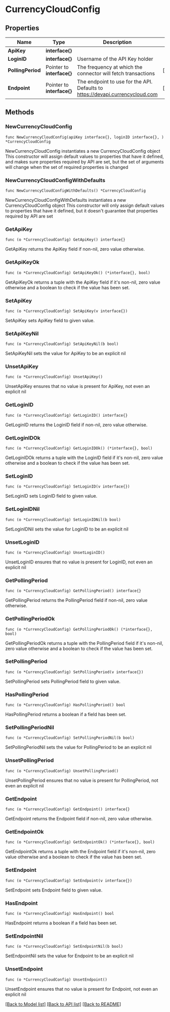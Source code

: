 # CurrencyCloudConfig

## Properties

Name | Type | Description | Notes
------------ | ------------- | ------------- | -------------
**ApiKey** | **interface{}** |  |
**LoginID** | **interface{}** | Username of the API Key holder |
**PollingPeriod** | Pointer to **interface{}** | The frequency at which the connector will fetch transactions | [optional]
**Endpoint** | Pointer to **interface{}** | The endpoint to use for the API. Defaults to https://devapi.currencycloud.com | [optional]

## Methods

### NewCurrencyCloudConfig

`func NewCurrencyCloudConfig(apiKey interface{}, loginID interface{}, ) *CurrencyCloudConfig`

NewCurrencyCloudConfig instantiates a new CurrencyCloudConfig object
This constructor will assign default values to properties that have it defined,
and makes sure properties required by API are set, but the set of arguments
will change when the set of required properties is changed

### NewCurrencyCloudConfigWithDefaults

`func NewCurrencyCloudConfigWithDefaults() *CurrencyCloudConfig`

NewCurrencyCloudConfigWithDefaults instantiates a new CurrencyCloudConfig object
This constructor will only assign default values to properties that have it defined,
but it doesn't guarantee that properties required by API are set

### GetApiKey

`func (o *CurrencyCloudConfig) GetApiKey() interface{}`

GetApiKey returns the ApiKey field if non-nil, zero value otherwise.

### GetApiKeyOk

`func (o *CurrencyCloudConfig) GetApiKeyOk() (*interface{}, bool)`

GetApiKeyOk returns a tuple with the ApiKey field if it's non-nil, zero value otherwise
and a boolean to check if the value has been set.

### SetApiKey

`func (o *CurrencyCloudConfig) SetApiKey(v interface{})`

SetApiKey sets ApiKey field to given value.


### SetApiKeyNil

`func (o *CurrencyCloudConfig) SetApiKeyNil(b bool)`

 SetApiKeyNil sets the value for ApiKey to be an explicit nil

### UnsetApiKey
`func (o *CurrencyCloudConfig) UnsetApiKey()`

UnsetApiKey ensures that no value is present for ApiKey, not even an explicit nil
### GetLoginID

`func (o *CurrencyCloudConfig) GetLoginID() interface{}`

GetLoginID returns the LoginID field if non-nil, zero value otherwise.

### GetLoginIDOk

`func (o *CurrencyCloudConfig) GetLoginIDOk() (*interface{}, bool)`

GetLoginIDOk returns a tuple with the LoginID field if it's non-nil, zero value otherwise
and a boolean to check if the value has been set.

### SetLoginID

`func (o *CurrencyCloudConfig) SetLoginID(v interface{})`

SetLoginID sets LoginID field to given value.


### SetLoginIDNil

`func (o *CurrencyCloudConfig) SetLoginIDNil(b bool)`

 SetLoginIDNil sets the value for LoginID to be an explicit nil

### UnsetLoginID
`func (o *CurrencyCloudConfig) UnsetLoginID()`

UnsetLoginID ensures that no value is present for LoginID, not even an explicit nil
### GetPollingPeriod

`func (o *CurrencyCloudConfig) GetPollingPeriod() interface{}`

GetPollingPeriod returns the PollingPeriod field if non-nil, zero value otherwise.

### GetPollingPeriodOk

`func (o *CurrencyCloudConfig) GetPollingPeriodOk() (*interface{}, bool)`

GetPollingPeriodOk returns a tuple with the PollingPeriod field if it's non-nil, zero value otherwise
and a boolean to check if the value has been set.

### SetPollingPeriod

`func (o *CurrencyCloudConfig) SetPollingPeriod(v interface{})`

SetPollingPeriod sets PollingPeriod field to given value.

### HasPollingPeriod

`func (o *CurrencyCloudConfig) HasPollingPeriod() bool`

HasPollingPeriod returns a boolean if a field has been set.

### SetPollingPeriodNil

`func (o *CurrencyCloudConfig) SetPollingPeriodNil(b bool)`

 SetPollingPeriodNil sets the value for PollingPeriod to be an explicit nil

### UnsetPollingPeriod
`func (o *CurrencyCloudConfig) UnsetPollingPeriod()`

UnsetPollingPeriod ensures that no value is present for PollingPeriod, not even an explicit nil
### GetEndpoint

`func (o *CurrencyCloudConfig) GetEndpoint() interface{}`

GetEndpoint returns the Endpoint field if non-nil, zero value otherwise.

### GetEndpointOk

`func (o *CurrencyCloudConfig) GetEndpointOk() (*interface{}, bool)`

GetEndpointOk returns a tuple with the Endpoint field if it's non-nil, zero value otherwise
and a boolean to check if the value has been set.

### SetEndpoint

`func (o *CurrencyCloudConfig) SetEndpoint(v interface{})`

SetEndpoint sets Endpoint field to given value.

### HasEndpoint

`func (o *CurrencyCloudConfig) HasEndpoint() bool`

HasEndpoint returns a boolean if a field has been set.

### SetEndpointNil

`func (o *CurrencyCloudConfig) SetEndpointNil(b bool)`

 SetEndpointNil sets the value for Endpoint to be an explicit nil

### UnsetEndpoint
`func (o *CurrencyCloudConfig) UnsetEndpoint()`

UnsetEndpoint ensures that no value is present for Endpoint, not even an explicit nil

[[Back to Model list]](../README.md#documentation-for-models) [[Back to API list]](../README.md#documentation-for-api-endpoints) [[Back to README]](../README.md)
